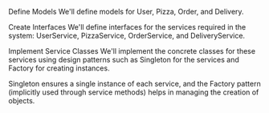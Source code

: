 Define Models
We'll define models for User, Pizza, Order, and Delivery.

Create Interfaces
We'll define interfaces for the services required in the system: UserService, PizzaService, OrderService, and DeliveryService.

Implement Service Classes
We'll implement the concrete classes for these services using design patterns such as Singleton for the services and Factory for creating instances.

Singleton ensures a single instance of each service, and the Factory pattern (implicitly used through service methods) helps in managing the creation of objects. 